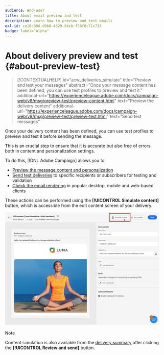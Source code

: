 ```yaml
---
audience: end-user
title: About email preview and test
description: Learn how to preview and test emails
exl-id: ce10c89d-d9b8-4529-84cb-f58f8c71c733
badge: label="Alpha" 
---
```

# About delivery preview and test {#about-preview-test}

>[!CONTEXTUALHELP]
>id="acw_deliveries_simulate"
>title="Preview and test your messages"
>abstract="Once your message content has been defined, you can use test profiles to preview and test it."
>additional-url="https://experienceleague.adobe.com/docs/campaign-web/v8/msg/preview-test/preview-content.html" text="Preview the delivery content"
>additional-url="https://experienceleague.adobe.com/docs/campaign-web/v8/msg/preview-test/preview-test.html" text="Send test messages"

Once your delivery content has been defined, you can use test profiles to preview and test it before sending the message.

This is an crucial step to ensure that it is accurate but also free of errors both in content and personalization settings.

To do this, [!DNL Adobe Campaign] allows you to:

* [Preview the message content and personalization](preview-content.md)
* [Send test deliveries](proofs.md) to specific recipients or subscribers for testing and validation
* [Check the email rendering](email-rendering.md) in popular desktop, mobile and web-based clients

These actions can be performed using the **[!UICONTROL Simulate content]** button, which is accessible from the edit content screen of your delivery.

<!-- from the [Edit content](../content/edit-content.md) screen or from the [Email Designer](../content/get-started-email-designer.md).-->

![](assets/simulate-button.png)

>[!NOTE]
>
>Content simulation is also available from the [delivery summary](../monitor/prepare-send.md) after clicking the **[!UICONTROL Review and send]** button.
